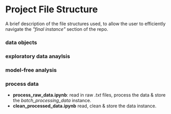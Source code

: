 # Project File Structure

A brief description of the file structures used, to allow the user to efficiently navigate the _"final instance"_ section of the repo.

### data objects

### exploratory data anaylsis

### model-free analysis 

### process data
  - **process_raw_data.ipynb**: read in raw _.txt_ files, process the data & store the _batch\_processing\_data_ instance.
  - **clean_processed_data.ipynb** read, clean & store the data instance.
